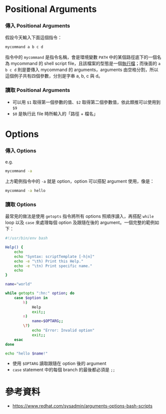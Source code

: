 # Positional Arguments

### 傳入 Positional Arguments

假設今天輸入下面這個指令：

```bash
mycommand a b c d
```

指令中的 `mycommand` 是指令名稱，會是環境變數 `PATH` 中的某個路徑底下的一個名為 mycommand 的 shell script file，且該檔案的型態是一個[執行檔](</Operating System/File System.md#一般檔案 vs 執行檔>)；而後面的 `a b c d` 則是要傳入 mycommand 的 arguments，arguments 由空格分割，所以這個例子共有四個參數，分別是字串 a, b, c 與 d。

### 讀取 Positional Arguments

- 可以用 `$1` 取得第一個參數的值、`$2` 取得第二個參數值，依此類推可以使用到 `$9`
- `$0` 是執行此 file 時所輸入的「路徑 + 檔名」

# Options

### 傳入 Options

e.g.

```bash
mycommand -a
```

上方範例指令中的 `-a` 就是 option，option 可以搭配 argument 使用，像是：

```bash
mycommand -a hello
```

### 讀取 Options

最常見的做法是使用 `getopts` 指令將所有 options 照順序讀入，再搭配 `while` loop 以及 `case` 來處理每個 option 及跟隨在後的 argument。一個完整的範例如下：

```bash
#!/usr/bin/env bash

Help() {
    echo
    echo "Syntax: scriptTemplate [-h|n]"
    echo -e "\th) Print this Help."
    echo -e "\tn) Print specific name."
    echo
}

name="world"

while getopts ":hn:" option; do
    case $option in
        h)
            Help
            exit;;
        n)
            name=$OPTARG;;
        \?)
            echo "Error: Invalid option"
            exit;;
    esac
done

echo "hello $name!"
```

- 使用 `$OPTARG` 讀取跟隨在 option 後的 argument
- `case` statement 中的每個 branch 的最後都必須是 `;;`

# 參考資料

- <https://www.redhat.com/sysadmin/arguments-options-bash-scripts>
